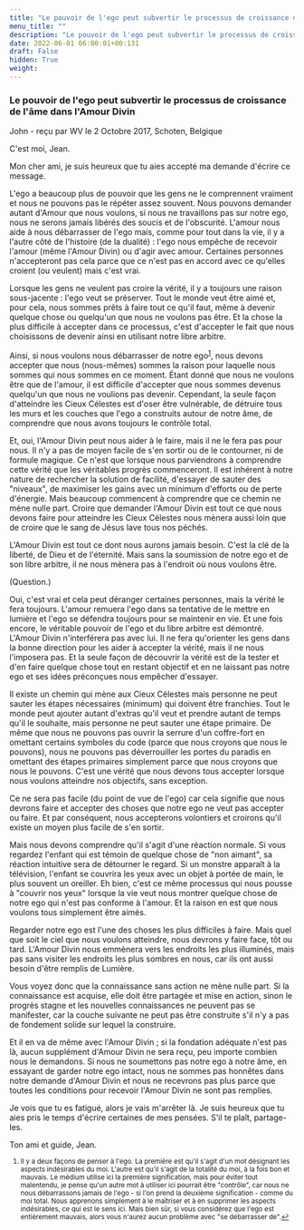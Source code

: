 ```yaml
---
title: "Le pouvoir de l'ego peut subvertir le processus de croissance de l'âme dans l'Amour Divin"
menu_title: ""
description: "Le pouvoir de l'ego peut subvertir le processus de croissance de l'âme dans l'Amour Divin"
date: 2022-06-01 06:00:01+00:131
draft: False
hidden: True
weight:
---
```

### Le pouvoir de l'ego peut subvertir le processus de croissance de l'âme dans l'Amour Divin

John - reçu par WV le 2 Octobre 2017, Schoten, Belgique

C'est moi, Jean.

Mon cher ami, je suis heureux que tu aies accepté ma demande d'écrire ce message.

L'ego a beaucoup plus de pouvoir que les gens ne le comprennent vraiment et nous ne pouvons pas le répéter assez souvent. Nous pouvons demander autant d'Amour que nous voulons, si nous ne travaillons pas sur notre ego, nous ne serons jamais libérés des soucis et de l'obscurité. L'amour nous aide à nous débarrasser de l'ego mais, comme pour tout dans la vie, il y a l'autre côté de l'histoire (de la dualité) : l'ego nous empêche de recevoir l'amour (même l'Amour Divin) ou d'agir avec amour. Certaines personnes n'accepteront pas cela parce que ce n'est pas en accord avec ce qu'elles croient (ou veulent) mais c'est vrai.

Lorsque les gens ne veulent pas croire la vérité, il y a toujours une raison sous-jacente : l'ego veut se préserver. Tout le monde veut être aimé et, pour cela, nous sommes prêts à faire tout ce qu'il faut, même à devenir quelque chose ou quelqu'un que nous ne voulons pas être. Et la chose la plus difficile à accepter dans ce processus, c'est d'accepter le fait que nous choisissons de devenir ainsi en utilisant notre libre arbitre.

Ainsi, si nous voulons nous débarrasser de notre ego<sup id=”a1”>[1](#f1)</sup>, nous devons accepter que nous (nous-mêmes) sommes la raison pour laquelle nous sommes qui nous sommes en ce moment. Étant donné que nous ne voulons être que de l'amour, il est difficile d'accepter que nous sommes devenus quelqu'un que nous ne voulions pas devenir. Cependant, la seule façon d'atteindre les Cieux Célestes est d'oser être vulnérable, de détruire tous les murs et les couches que l'ego a construits autour de notre âme, de comprendre que nous avons toujours le contrôle total.

Et, oui, l'Amour Divin peut nous aider à le faire, mais il ne le fera pas pour nous. Il n'y a pas de moyen facile de s'en sortir ou de le contourner, ni de formule magique. Ce n'est que lorsque nous parviendrons à comprendre cette vérité que les véritables progrès commenceront. Il est inhérent à notre nature de rechercher la solution de facilité, d'essayer de sauter des "niveaux", de maximiser les gains avec un minimum d'efforts ou de perte d'énergie. Mais beaucoup commencent à comprendre que ce chemin ne mène nulle part. Croire que demander l'Amour Divin est tout ce que nous devons faire pour atteindre les Cieux Célestes nous mènera aussi loin que de croire que le sang de Jésus lave tous nos péchés.

L'Amour Divin est tout ce dont nous aurons jamais besoin. C'est la clé de la liberté, de Dieu et de l'éternité. Mais sans la soumission de notre ego et de son libre arbitre, il ne nous mènera pas à l'endroit où nous voulons être.

(Question.)

Oui, c'est vrai et cela peut déranger certaines personnes, mais la vérité le fera toujours. L'amour remuera l'ego dans sa tentative de le mettre en lumière et l'ego se défendra toujours pour se maintenir en vie. Et une fois encore, le véritable pouvoir de l'ego et du libre arbitre est démontré. L'Amour Divin n'interférera pas avec lui. Il ne fera qu'orienter les gens dans la bonne direction pour les aider à accepter la vérité, mais il ne nous l'imposera pas. Et la seule façon de découvrir la vérité est de la tester et d'en faire quelque chose tout en restant objectif et en ne laissant pas notre ego et ses idées préconçues nous empêcher d'essayer.

Il existe un chemin qui mène aux Cieux Célestes mais personne ne peut sauter les étapes nécessaires (minimum) qui doivent être franchies. Tout le monde peut ajouter autant d'extras qu'il veut et prendre autant de temps qu'il le souhaite, mais personne ne peut sauter une étape primaire. De même que nous ne pouvons pas ouvrir la serrure d'un coffre-fort en omettant certains symboles du code (parce que nous croyons que nous le pouvons), nous ne pouvons pas déverrouiller les portes du paradis en omettant des étapes primaires simplement parce que nous croyons que nous le pouvons. C'est une vérité que nous devons tous accepter lorsque nous voulons atteindre nos objectifs, sans exception.

Ce ne sera pas facile (du point de vue de l'ego) car cela signifie que nous devrons faire et accepter des choses que notre ego ne veut pas accepter ou faire. Et par conséquent, nous accepterons volontiers et croirons qu'il existe un moyen plus facile de s'en sortir.

Mais nous devons comprendre qu'il s'agit d'une réaction normale. Si vous regardez l'enfant qui est témoin de quelque chose de "non aimant", sa réaction intuitive sera de détourner le regard. Si un monstre apparaît à la télévision, l'enfant se couvrira les yeux avec un objet à portée de main, le plus souvent un oreiller. Eh bien, c'est ce même processus qui nous pousse à "couvrir nos yeux" lorsque la vie veut nous montrer quelque chose de notre ego qui n'est pas conforme à l'amour. Et la raison en est que nous voulons tous simplement être aimés.

Regarder notre ego est l'une des choses les plus difficiles à faire. Mais quel que soit le ciel que nous voulons atteindre, nous devrons y faire face, tôt ou tard. L'Amour Divin nous emmènera vers les endroits les plus illuminés, mais pas sans visiter les endroits les plus sombres en nous, car ils ont aussi besoin d'être remplis de Lumière.

Vous voyez donc que la connaissance sans action ne mène nulle part. Si la connaissance est acquise, elle doit être partagée et mise en action, sinon le progrès stagne et les nouvelles connaissances ne peuvent pas se manifester, car la couche suivante ne peut pas être construite s'il n'y a pas de fondement solide sur lequel la construire.

Et il en va de même avec l'Amour Divin ; si la fondation adéquate n'est pas là, aucun supplément d'Amour Divin ne sera reçu, peu importe combien nous le demandons. Si nous ne soumettons pas notre ego à notre âme, en essayant de garder notre ego intact, nous ne sommes pas honnêtes dans notre demande d'Amour Divin et nous ne recevrons pas plus parce que toutes les conditions pour recevoir l'Amour Divin ne sont pas remplies.

Je vois que tu es fatigué, alors je vais m'arrêter là. Je suis heureux que tu aies pris le temps d'écrire certaines de mes pensées. S'il te plaît, partage-les.

Ton ami et guide, Jean.
<small>

1. <large id=”f1”> Il y a deux façons de penser à l'ego. La première est qu'il s'agit d'un mot désignant les aspects indésirables du moi. L'autre est qu'il s'agit de la totalité du moi, à la fois bon et mauvais. Le médium utilise ici la première signification, mais pour éviter tout malentendu, je pense qu'un autre mot à utiliser ici pourrait être "contrôle", car nous ne nous débarrassons jamais de l'ego - si l'on prend la deuxième signification - comme du moi total. Nous apprenons simplement à le maîtriser et à en supprimer les aspects indésirables, ce qui est le sens ici. Mais bien sûr, si vous considérez que l'ego est entièrement mauvais, alors vous n'aurez aucun problème avec "se débarrasser de".[↩](#a1)






